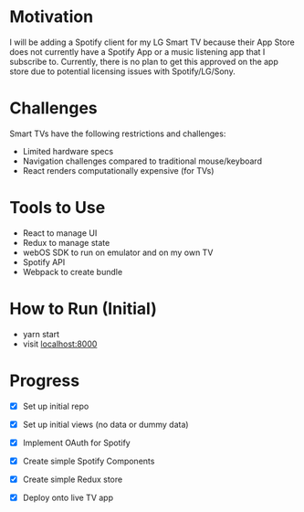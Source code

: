# Motivation
I will be adding a Spotify client for my LG Smart TV because their App Store does not currently have a Spotify App or a music listening app that I subscribe to. Currently, there is no plan to get this approved on the app store due to potential licensing issues with Spotify/LG/Sony.

# Challenges
Smart TVs have the following restrictions and challenges:
- Limited hardware specs
- Navigation challenges compared to traditional mouse/keyboard
- React renders computationally expensive (for TVs)

# Tools to Use
- React to manage UI
- Redux to manage state
- webOS SDK to run on emulator and on my own TV
- Spotify API
- Webpack to create bundle

# How to Run (Initial)
- yarn start
- visit [localhost:8000](localhost:8000)

# Progress
- [x] Set up initial repo
- [x] Set up initial views (no data or dummy data)
- [x] Implement OAuth for Spotify
- [x] Create simple Spotify Components
- [x] Create simple Redux store
- [x] Deploy onto live TV app

